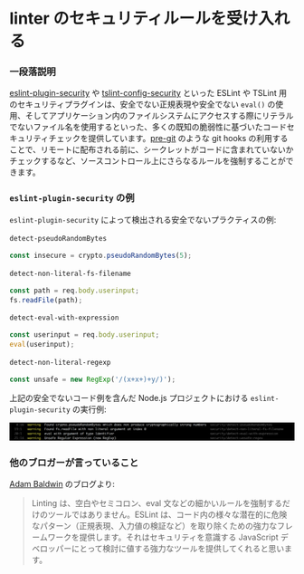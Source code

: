 # linter のセキュリティルールを受け入れる

### 一段落説明

[eslint-plugin-security](https://github.com/nodesecurity/eslint-plugin-security) や [tslint-config-security](https://www.npmjs.com/package/tslint-config-security) といった ESLint や TSLint 用のセキュリティプラグインは、安全でない正規表現や安全でない `eval()` の使用、そしてアプリケーション内のファイルシステムにアクセスする際にリテラルでないファイル名を使用するといった、多くの既知の脆弱性に基づいたコードセキュリティチェックを提供しています。[pre-git](https://github.com/bahmutov/pre-git) のような git hooks の利用することで、リモートに配布される前に、シークレットがコードに含まれていないかチェックするなど、ソースコントロール上にさらなるルールを強制することができます。

### `eslint-plugin-security` の例

`eslint-plugin-security` によって検出される安全でないプラクティスの例:

`detect-pseudoRandomBytes`

```javascript
const insecure = crypto.pseudoRandomBytes(5);
```

`detect-non-literal-fs-filename`

```javascript
const path = req.body.userinput;
fs.readFile(path);
```

`detect-eval-with-expression`

```javascript
const userinput = req.body.userinput;
eval(userinput);
```

`detect-non-literal-regexp`

```javascript
const unsafe = new RegExp('/(x+x+)+y/)');
```

上記の安全でないコード例を含んだ Node.js プロジェクトにおける `eslint-plugin-security` の実行例:

![nsp check example](/assets/images/eslint-plugin-security.png)

### 他のブロガーが言っていること

[Adam Baldwin](https://www.safaribooksonline.com/blog/2014/03/28/using-eslint-plugins-node-js-app-security/) のブログより:
> Linting は、空白やセミコロン、eval 文などの細かいルールを強制するだけのツールではありません。ESLint は、コード内の様々な潜在的に危険なパターン（正規表現、入力値の検証など）を取り除くための強力なフレームワークを提供します。それはセキュリティを意識する JavaScript デベロッパーにとって検討に値する強力なツールを提供してくれると思います。
